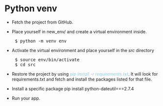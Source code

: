 # Python venv

- Fetch the project from GitHub.

- Place yourself in new_env/ and create a virtual environment inside.
<pre>
    $ python -m venv env
</pre>

- Activate the virtual environment and place yourself in the <em>src</em> directory
<pre>
    $ source env/bin/activate
    $ cd src
</pre>

- Restore the project by using <em style="color:skyblue">pip install -r requirements.txt</em>. It will look for requirements.txt and fetch and install the packages listed for that file.

- Install a specific package pip install python-dateutil===2.7.4

- Run your app.
